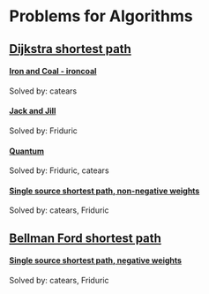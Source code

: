 # Problems for Algorithms

## [Dijkstra shortest path](https://github.com/Friduric/algorithms/blob/master/Graph%20Algorithms/dijkstra-shortest-path.cpp)

#### [Iron and Coal - ironcoal](https://open.kattis.com/problems/ironcoal)

Solved by: catears

#### [Jack and Jill](https://open.kattis.com/problems/jackjill)

Solved by: Friduric

#### [Quantum](https://open.kattis.com/problems/quantum)

Solved by: Friduric, catears

#### [Single source shortest path, non-negative weights](https://open.kattis.com/problems/shortestpath1)

Solved by: catears, Friduric

## [Bellman Ford shortest path](https://github.com/Friduric/algorithms/blob/master/Graph%20Algorithms/bellmanford-shortest-path.cpp)

#### [Single source shortest path, negative weights](https://open.kattis.com/problems/shortestpath3)

Solved by: catears, Friduric
